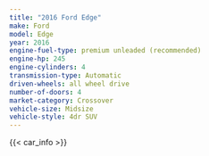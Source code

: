 ```yaml
---
title: "2016 Ford Edge"
make: Ford
model: Edge
year: 2016
engine-fuel-type: premium unleaded (recommended)
engine-hp: 245
engine-cylinders: 4
transmission-type: Automatic
driven-wheels: all wheel drive
number-of-doors: 4
market-category: Crossover
vehicle-size: Midsize
vehicle-style: 4dr SUV
---
```


{{< car_info >}}
